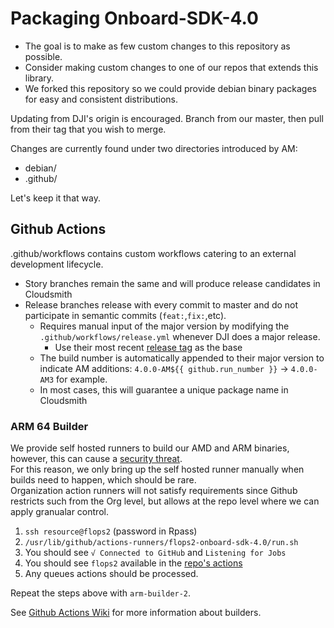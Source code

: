 # Packaging Onboard-SDK-4.0

* The goal is to make as few custom changes to this repository as possible. 
* Consider making custom changes to one of our repos that extends this library.
* We forked this repository so we could provide debian binary packages for easy and consistent distributions.

Updating from DJI's origin is encouraged.  Branch from our master, then pull from their tag that you wish to merge.

Changes are currently found under two directories introduced by AM:

* debian/
* .github/

Let's keep it that way.


## Github Actions

.github/workflows contains custom workflows catering to an external development lifecycle. 

* Story branches remain the same and will produce release candidates in Cloudsmith
* Release branches release with every commit to master and do not participate in semantic commits (`feat:`,`fix:`,etc).  
    * Requires manual input of the major version by modifying the `.github/workflows/release.yml` whenever DJI does a major release.
        * Use their most recent [release tag](https://github.com/AutoModality/Onboard-SDK-4.0/releases) as the base
    * The build number is automatically appended to their major version to indicate AM additions: `4.0.0-AM${{ github.run_number }}` -> `4.0.0-AM3` for example.
    * In most cases, this will guarantee a unique package name in Cloudsmith

### ARM 64 Builder

We provide self hosted runners to build our AMD and ARM binaries, however, this can cause a [security threat](https://help.github.com/en/actions/hosting-your-own-runners/about-self-hosted-runners#self-hosted-runner-security-with-public-repositories).  
For this reason, we only bring up the self hosted runner manually when builds need to happen, which should be rare.  
Organization action runners will not satisfy requirements since Github restricts such from the Org level, but allows at the repo level where we can apply granualar control. 

1. `ssh resource@flops2` (password in Rpass)
1. `/usr/lib/github/actions-runners/flops2-onboard-sdk-4.0/run.sh`
1. You should see `√ Connected to GitHub` and `Listening for Jobs`
1. You should see `flops2` available in the [repo's actions](https://github.com/AutoModality/Onboard-SDK-4.0/settings/actions)
1. Any queues actions should be processed.

Repeat the steps above with `arm-builder-2`.

See [Github Actions Wiki](https://automodality.atlassian.net/wiki/spaces/AMROS/pages/758382915/Continuous+Integration+with+Github+Actions#FLOPS-AMD-Builders) for more information about builders.
